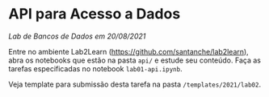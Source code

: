# API para Acesso a Dados
*Lab de Bancos de Dados em 20/08/2021*

Entre no ambiente Lab2Learn (https://github.com/santanche/lab2learn), abra os notebooks que estão na pasta `api/` e estude seu conteúdo. Faça as tarefas especificadas no notebook `lab01-api.ipynb`.

Veja template para submissão desta tarefa na pasta `/templates/2021/lab02`.
